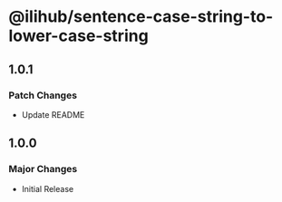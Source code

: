 # @ilihub/sentence-case-string-to-lower-case-string

## 1.0.1

### Patch Changes

- Update README

## 1.0.0

### Major Changes

- Initial Release
